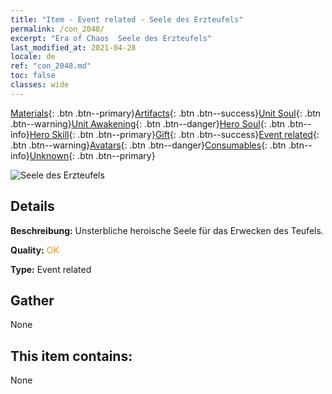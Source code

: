 ```yaml
---
title: "Item - Event related - Seele des Erzteufels"
permalink: /con_2048/
excerpt: "Era of Chaos  Seele des Erzteufels"
last_modified_at: 2021-04-28
locale: de
ref: "con_2048.md"
toc: false
classes: wide
---
```

 [Materials](/ItemsDE/){: .btn .btn--primary}[Artifacts](/ItemsDE/Artifacts/){: .btn .btn--success}[Unit Soul](/ItemsDE/UnitSoul/){: .btn .btn--warning}[Unit Awakening](/ItemsDE/UnitAwakening/){: .btn .btn--danger}[Hero Soul](/ItemsDE/HeroSoul/){: .btn .btn--info}[Hero Skill](/ItemsDE/HeroSkill/){: .btn .btn--primary}[Gift](/ItemsDE/Gift/){: .btn .btn--success}[Event related](/ItemsDE/Events/){: .btn .btn--warning}[Avatars](/ItemsDE/Avatars/){: .btn .btn--danger}[Consumables](/ItemsDE/Consumables/){: .btn .btn--info}[Unknown](/ItemsDE/Unknown/){: .btn .btn--primary}

 ![Seele des Erzteufels](/images/t/juexing_507.png)

## Details
 **Beschreibung:** Unsterbliche heroische Seele für das Erwecken des Teufels.

 **Quality:** <span style="color: #FF8C00">OK</span>

 **Type:** Event related

## Gather

  None

## This item contains:

  None

